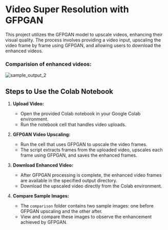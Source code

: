 # Video Super Resolution with GFPGAN

This project utilizes the GFPGAN model to upscale videos, enhancing their visual quality. The process involves providing a video input, upscaling the video frame by frame using GFPGAN, and allowing users to download the enhanced videos.

### Comparision of enhanced videos:

![sample_output_2](https://github.com/Msparihar/Video-Super-Resolution-using-GFPGAN/assets/75237981/3d097a1b-b535-49ad-b59f-04e73348f219)

## Steps to Use the Colab Notebook

1. **Upload Video:**

   - Open the provided Colab notebook in your Google Colab environment.
   - Run the notebook cell that handles video uploads.

2. **GFPGAN Video Upscaling:**

   - Run the cell that uses GFPGAN to upscale the video frames.
   - The script extracts frames from the uploaded video, upscales each frame using GFPGAN, and saves the enhanced frames.

3. **Download Enhanced Video:**

   - After GFPGAN processing is complete, the enhanced video frames are available in the specified output directory.
   - Download the upscaled video directly from the Colab environment.

4. **Compare Sample Images:**
   - The `comparison` folder contains two sample images: one before GFPGAN upscaling and the other after.
   - View and compare these images to observe the enhancement achieved by GFPGAN.



